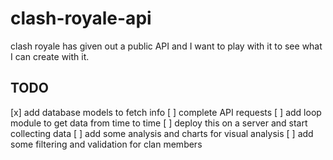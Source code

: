 # clash-royale-api

clash royale has given out a public API and I want to play with it to see what I can create with it.

## TODO

[x] add database models to fetch info
[ ] complete API requests
[ ] add loop module to get data from time to time
[ ] deploy this on a server and start collecting data
[ ] add some analysis and charts for visual analysis
[ ] add some filtering and validation for clan members
